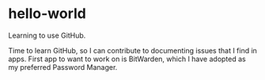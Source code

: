 # hello-world
Learning to use GitHub.

Time to learn GitHub, so I can contribute to documenting issues that I find in apps.
First app to want to work on is BitWarden, which I have adopted as my preferred Password Manager.
